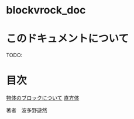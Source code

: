 # blockvrock_doc

# このドキュメントについて

TODO:


# 目次

[物体のブロックについて](./01entity.md)
[直方体](./rectangular.md)

著者　波多野遊然

